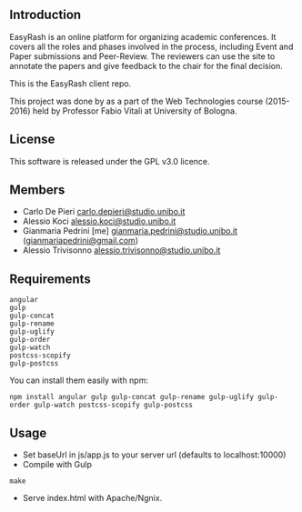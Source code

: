 Introduction
-------------

EasyRash is an online platform for organizing academic conferences.
It covers all the roles and phases involved in the process, including
Event and Paper submissions and Peer-Review.
The reviewers can use the site to annotate the papers
and give feedback to the chair for the final decision.

This is the EasyRash client repo.

This project was done by as a part of the Web Technologies course (2015-2016) held by Professor Fabio Vitali at University of Bologna.

License
-------
This software is released under the GPL v3.0 licence.

Members
----------
 - Carlo De Pieri carlo.depieri@studio.unibo.it
 - Alessio Koci alessio.koci@studio.unibo.it
 - Gianmaria Pedrini [me] gianmaria.pedrini@studio.unibo.it (gianmariapedrini@gmail.com)
 - Alessio Trivisonno  alessio.trivisonno@studio.unibo.it

Requirements
-------------
```
angular
gulp
gulp-concat
gulp-rename
gulp-uglify
gulp-order
gulp-watch
postcss-scopify
gulp-postcss
```

You can install them easily with npm:

```
npm install angular gulp gulp-concat gulp-rename gulp-uglify gulp-order gulp-watch postcss-scopify gulp-postcss
```

Usage
------

- Set baseUrl in js/app.js to your server url (defaults to localhost:10000)
- Compile with Gulp
```
make
```
- Serve index.html with Apache/Ngnix.

